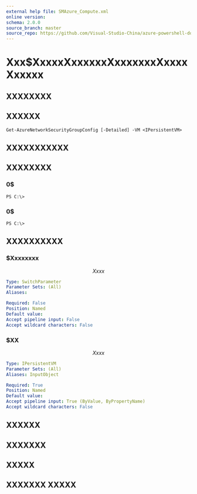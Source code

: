 ```yaml
---
external help file: SMAzure_Compute.xml
online version: 
schema: 2.0.0
source_branch: master
source_repo: https://github.com/Visual-Studio-China/azure-powershell-docs-int
---
```


# Xxx$XxxxxXxxxxxxXxxxxxxxXxxxxXxxxxx
## XXXXXXXX

## XXXXXX

```
Get-AzureNetworkSecurityGroupConfig [-Detailed] -VM <IPersistentVM>
```

## XXXXXXXXXXX

## XXXXXXXX

### 0$
```
PS C:\>
```

### 0$
```
PS C:\>
```

## XXXXXXXXXX

### $Xxxxxxxx
$$Xxxx$$

```yaml
Type: SwitchParameter
Parameter Sets: (All)
Aliases: 

Required: False
Position: Named
Default value: 
Accept pipeline input: False
Accept wildcard characters: False
```

### $XX
$$Xxxx$$

```yaml
Type: IPersistentVM
Parameter Sets: (All)
Aliases: InputObject

Required: True
Position: Named
Default value: 
Accept pipeline input: True (ByValue, ByPropertyName)
Accept wildcard characters: False
```

## XXXXXX

## XXXXXXX

## XXXXX

## XXXXXXX XXXXX


